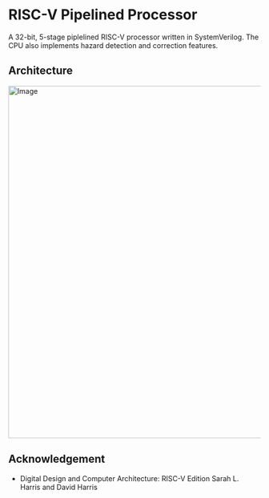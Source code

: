 # RISC-V Pipelined Processor
A 32-bit, 5-stage piplelined RISC-V processor written in SystemVerilog. The CPU also implements hazard detection and correction features.

## Architecture
<img width="703" alt="Image" src="https://github.com/user-attachments/assets/4fd39063-504b-45a4-a3f8-2d2c92a4e764" />

## Acknowledgement
- Digital Design and Computer Architecture: RISC-V Edition
Sarah L. Harris and David Harris
